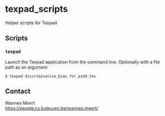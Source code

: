 # texpad_scripts
Helper scripts for Texpad

## Scripts

### `texpad`

Launch the Texpad application from the command line. Optionally with a file
path as an argument:

```
$ texpad discriminative_bias_for_psdd.tex
```

## Contact

Wannes Meert  
https://people.cs.kuleuven.be/wannes.meert/

